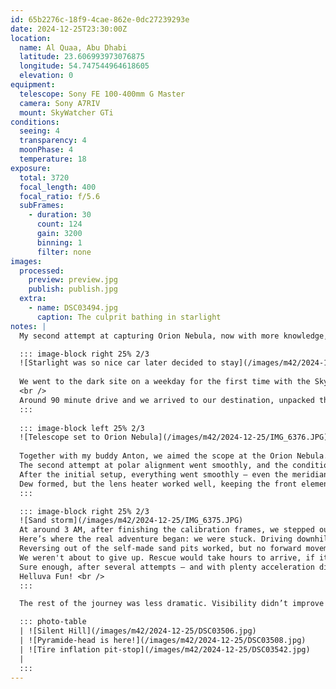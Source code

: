 ```yaml
---
id: 65b2276c-18f9-4cae-862e-0dc27239293e
date: 2024-12-25T23:30:00Z
location:
  name: Al Quaa, Abu Dhabi
  latitude: 23.606993973076875
  longitude: 54.747544964618605
  elevation: 0
equipment:
  telescope: Sony FE 100-400mm G Master
  camera: Sony A7RIV
  mount: SkyWatcher GTi
conditions:
  seeing: 4
  transparency: 4
  moonPhase: 4
  temperature: 18
exposure:
  total: 3720
  focal_length: 400
  focal_ratio: f/5.6
  subFrames:
    - duration: 30
      count: 124
      gain: 3200
      binning: 1
      filter: none
images:
  processed:
    preview: preview.jpg
    publish: publish.jpg
  extra:
    - name: DSC03494.jpg
      caption: The culprit bathing in starlight
notes: |
  My second attempt at capturing Orion Nebula, now with more knowledge, a star tracker, and a better editing workflow using PixInsight.

  ::: image-block right 25% 2/3
  ![Starlight was so nice car later decided to stay](/images/m42/2024-12-25/DSC03494.jpg)
  
  We went to the dark site on a weekday for the first time with the SkyWatcher GTi. 150 kilometers from Abu Dhabi, there is a great dark spot with Bortle 3/4 skies, where Milky Way is visible with the naked eye.
  <br />
  Around 90 minute drive and we arrived to our destination, unpacked the equipment and started to set things up at around 8 PM.
  :::
  
  ::: image-block left 25% 2/3
  ![Telescope set to Orion Nebula](/images/m42/2024-12-25/IMG_6376.JPG)
  
  Together with my buddy Anton, we aimed the scope at the Orion Nebula. <br />
  The second attempt at polar alignment went smoothly, and the conditions were perfect! It was incredibly exciting to see the nebula immediately visible in the exposures, even before stacking. <br />
  After the initial setup, everything went smoothly — even the meridian flip worked correctly this time (likely thanks to properly aligning the scope). <br /> 
  Dew formed, but the lens heater worked well, keeping the front element dry — unlike the rest of the equipment. Everything else was soaked, including the open ports on the SkyWatcher, which is probably not ideal. Next time, I'll wrap the tripod in a space blanket. 
  :::

  ::: image-block right 25% 2/3
  ![Sand storm](/images/m42/2024-12-25/IMG_6375.JPG)
  At around 3 AM, after finishing the calibration frames, we stepped out of the car to start packing up — only to discover a sandstorm had crept in. Visibility dropped to just three meters. We scrambled to pack up the half-disassembled equipment and then started the car to drive off. <br />
  Here’s where the real adventure began: we were stuck. Driving downhill from the main road into the desert had been easy, but getting back up proved far more challenging. The front wheels dug into the sand, and we risked getting stuck for good. <br />
  Reversing out of the self-made sand pits worked, but no forward movement was possible. Putting our heads together, we decided to deflate the tires for better grip. This helped but wasn’t enough. The AWD hybrid RAV4 is apparently not much of an off-road vehicle. While it sometimes operates as AWD, it’s primarily a front-wheel drive: far from ideal for sand. <br />
  We weren't about to give up. Rescue would take hours to arrive, if it even could, given the conditions. After more brainstorming, we had an idea: if the car could move in reverse, why not try driving out that way? <br />
  Sure enough, after several attempts — and with plenty acceleration distance — we managed to reverse up the sand slope. Anton guided me using a flashlight as a “homing beacon” — the only visible thing in the rearview mirror amidst the storm. <br />
  Helluva Fun! <br />
  :::

  The rest of the journey was less dramatic. Visibility didn’t improve much, but even turtle-speed driving is enjoyable with good company. Besides, the empty roads in these conditions had an eerily beautiful, almost mystical allure: a unique experience in its own right. <br />

  ::: photo-table
  | ![Silent Hill](/images/m42/2024-12-25/DSC03506.jpg)  
  | ![Pyramide-head is here!](/images/m42/2024-12-25/DSC03508.jpg) 
  | ![Tire inflation pit-stop](/images/m42/2024-12-25/DSC03542.jpg) 
  |
  :::
---
```

